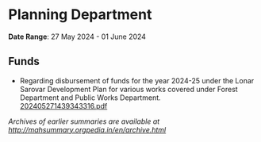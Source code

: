 # Planning Department

**Date Range**: 27 May 2024 - 01 June 2024


## Funds
- Regarding disbursement of funds for the year 2024-25 under the Lonar Sarovar Development Plan for various works covered under Forest Department and Public Works Department.\
  [202405271439343316.pdf](https://gr.maharashtra.gov.in/Site/Upload/Government%20Resolutions/English/202405271439343316.pdf)


*Archives of earlier summaries are available at http://mahsummary.orgpedia.in/en/archive.html*